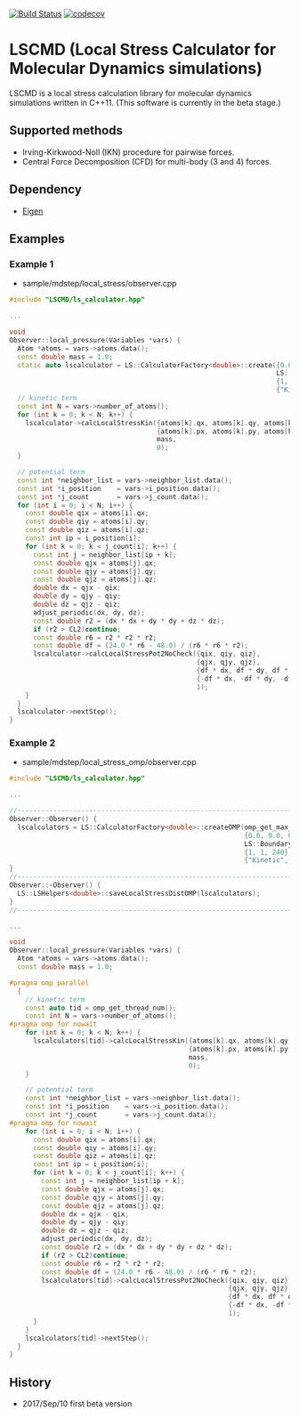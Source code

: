 [![Build Status](https://travis-ci.org/kohnakagawa/LSCMD.svg?branch=master)](https://travis-ci.org/kohnakagawa/LSCMD)
[![codecov](https://codecov.io/gh/kohnakagawa/LSCMD/branch/master/graph/badge.svg)](https://codecov.io/gh/kohnakagawa/LSCMD)

LSCMD (Local Stress Calculator for Molecular Dynamics simulations)
=============
LSCMD is a local stress calculation library for molecular dynamics simulations written in C++11.
(This software is currently in the beta stage.)

## Supported methods
* Irving-Kirkwood-Noll (IKN) procedure for pairwise forces.
* Central Force Decomposition (CFD) for multi-body (3 and 4) forces.

## Dependency
* [Eigen](http://eigen.tuxfamily.org/index.php?title=Main_Page)

## Examples
### Example 1

* sample/mdstep/local_stress/observer.cpp

```c++
#include "LSCMD/ls_calculator.hpp"

...

void
Observer::local_pressure(Variables *vars) {
  Atom *atoms = vars->atoms.data();
  const double mass = 1.0;
  static auto lscalculator = LS::CalculatorFactory<double>::create({0.0, 0.0, 0.0}, {Lx, Ly, Lz},
                                                                   LS::BoundaryType::PERIODIC_XYZ,
                                                                   {1, 1, 240},
                                                                   {"Kinetic", "LJ"});
  // kinetic term
  const int N = vars->number_of_atoms();
  for (int k = 0; k < N; k++) {
    lscalculator->calcLocalStressKin({atoms[k].qx, atoms[k].qy, atoms[k].qz},
                                     {atoms[k].px, atoms[k].py, atoms[k].pz},
                                     mass,
                                     0);
  }

  // potential term
  const int *neighbor_list = vars->neighbor_list.data();
  const int *i_position    = vars->i_position.data();
  const int *j_count       = vars->j_count.data();
  for (int i = 0; i < N; i++) {
    const double qix = atoms[i].qx;
    const double qiy = atoms[i].qy;
    const double qiz = atoms[i].qz;
    const int ip = i_position[i];
    for (int k = 0; k < j_count[i]; k++) {
      const int j = neighbor_list[ip + k];
      const double qjx = atoms[j].qx;
      const double qjy = atoms[j].qy;
      const double qjz = atoms[j].qz;
      double dx = qjx - qix;
      double dy = qjy - qiy;
      double dz = qjz - qiz;
      adjust_periodic(dx, dy, dz);
      const double r2 = (dx * dx + dy * dy + dz * dz);
      if (r2 > CL2)continue;
      const double r6 = r2 * r2 * r2;
      const double df = (24.0 * r6 - 48.0) / (r6 * r6 * r2);
      lscalculator->calcLocalStressPot2NoCheck({qix, qiy, qiz},
                                               {qjx, qjy, qjz},
                                               {df * dx, df * dy, df * dz},
                                               {-df * dx, -df * dy, -df * dz},
                                               1);
    }
  }
  lscalculator->nextStep();
}

```

### Example 2

* sample/mdstep/local\_stress\_omp/observer.cpp

``` c++
#include "LSCMD/ls_calculator.hpp"

...

//------------------------------------------------------------------------
Observer::Observer() {
  lscalculators = LS::CalculatorFactory<double>::createOMP(omp_get_max_threads(),
                                                           {0.0, 0.0, 0.0}, {Lx, Ly, Lz},
                                                           LS::BoundaryType::PERIODIC_XYZ,
                                                           {1, 1, 240},
                                                           {"Kinetic", "LJ"});
}
//------------------------------------------------------------------------
Observer::~Observer() {
  LS::LSHelpers<double>::saveLocalStressDistOMP(lscalculators);
}
//------------------------------------------------------------------------

...

void
Observer::local_pressure(Variables *vars) {
  Atom *atoms = vars->atoms.data();
  const double mass = 1.0;

#pragma omp parallel
  {
    // kinetic term
    const auto tid = omp_get_thread_num();
    const int N = vars->number_of_atoms();
#pragma omp for nowait
    for (int k = 0; k < N; k++) {
      lscalculators[tid]->calcLocalStressKin({atoms[k].qx, atoms[k].qy, atoms[k].qz},
                                             {atoms[k].px, atoms[k].py, atoms[k].pz},
                                             mass,
                                             0);
    }

    // potential term
    const int *neighbor_list = vars->neighbor_list.data();
    const int *i_position    = vars->i_position.data();
    const int *j_count       = vars->j_count.data();
#pragma omp for nowait
    for (int i = 0; i < N; i++) {
      const double qix = atoms[i].qx;
      const double qiy = atoms[i].qy;
      const double qiz = atoms[i].qz;
      const int ip = i_position[i];
      for (int k = 0; k < j_count[i]; k++) {
        const int j = neighbor_list[ip + k];
        const double qjx = atoms[j].qx;
        const double qjy = atoms[j].qy;
        const double qjz = atoms[j].qz;
        double dx = qjx - qix;
        double dy = qjy - qiy;
        double dz = qjz - qiz;
        adjust_periodic(dx, dy, dz);
        const double r2 = (dx * dx + dy * dy + dz * dz);
        if (r2 > CL2)continue;
        const double r6 = r2 * r2 * r2;
        const double df = (24.0 * r6 - 48.0) / (r6 * r6 * r2);
        lscalculators[tid]->calcLocalStressPot2NoCheck({qix, qiy, qiz},
                                                       {qjx, qjy, qjz},
                                                       {df * dx, df * dy, df * dz},
                                                       {-df * dx, -df * dy, -df * dz},
                                                       1);
      }
    }
    lscalculators[tid]->nextStep();
  }
}

```

## History
* 2017/Sep/10 first beta version
